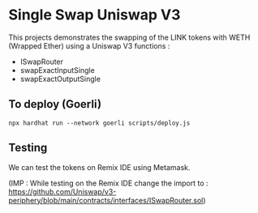 # Single Swap Uniswap V3

This projects demonstrates the swapping of the LINK tokens with WETH (Wrapped Ether) using a Uniswap V3 functions :

- ISwapRouter
- swapExactInputSingle
- swapExactOutputSingle

## To deploy (Goerli)

```
npx hardhat run --network goerli scripts/deploy.js
```

## Testing

We can test the tokens on Remix IDE using Metamask.

(IMP : While testing on the Remix IDE change the import to : https://github.com/Uniswap/v3-periphery/blob/main/contracts/interfaces/ISwapRouter.sol)
